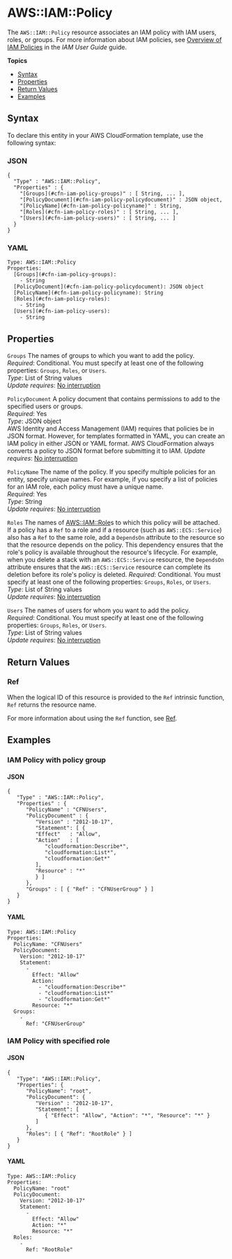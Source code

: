 # AWS::IAM::Policy<a name="aws-resource-iam-policy"></a>

The `AWS::IAM::Policy` resource associates an IAM policy with IAM users, roles, or groups\. For more information about IAM policies, see [Overview of IAM Policies](https://docs.aws.amazon.com/IAM/latest/UserGuide/policies_overview.html) in the *IAM User Guide* guide\.

**Topics**
+ [Syntax](#aws-resource-iam-policy-syntax)
+ [Properties](#w4ab1c21c10d779b9)
+ [Return Values](#w4ab1c21c10d779c11)
+ [Examples](#w4ab1c21c10d779c13)

## Syntax<a name="aws-resource-iam-policy-syntax"></a>

To declare this entity in your AWS CloudFormation template, use the following syntax:

### JSON<a name="aws-resource-iam-policy-syntax.json"></a>

```
{
  "Type" : "AWS::IAM::Policy",
  "Properties" : { 
    "[Groups](#cfn-iam-policy-groups)" : [ String, ... ],
    "[PolicyDocument](#cfn-iam-policy-policydocument)" : JSON object,
    "[PolicyName](#cfn-iam-policy-policyname)" : String,
    "[Roles](#cfn-iam-policy-roles)" : [ String, ... ],
    "[Users](#cfn-iam-policy-users)" : [ String, ... ]
  }
}
```

### YAML<a name="aws-resource-iam-policy-syntax.yaml"></a>

```
Type: AWS::IAM::Policy
Properties: 
  [Groups](#cfn-iam-policy-groups):
    - String
  [PolicyDocument](#cfn-iam-policy-policydocument): JSON object
  [PolicyName](#cfn-iam-policy-policyname): String
  [Roles](#cfn-iam-policy-roles):
    - String
  [Users](#cfn-iam-policy-users):
    - String
```

## Properties<a name="w4ab1c21c10d779b9"></a>

`Groups`  <a name="cfn-iam-policy-groups"></a>
The names of groups to which you want to add the policy\.  
*Required*: Conditional\. You must specify at least one of the following properties: `Groups`, `Roles`, or `Users`\.  
*Type*: List of String values  
*Update requires*: [No interruption](using-cfn-updating-stacks-update-behaviors.md#update-no-interrupt)

`PolicyDocument`  <a name="cfn-iam-policy-policydocument"></a>
A policy document that contains permissions to add to the specified users or groups\.  
*Required*: Yes  
*Type*: JSON object  
AWS Identity and Access Management \(IAM\) requires that policies be in JSON format\. However, for templates formatted in YAML, you can create an IAM policy in either JSON or YAML format\. AWS CloudFormation always converts a policy to JSON format before submitting it to IAM\.
*Update requires*: [No interruption](using-cfn-updating-stacks-update-behaviors.md#update-no-interrupt)

`PolicyName`  <a name="cfn-iam-policy-policyname"></a>
The name of the policy\. If you specify multiple policies for an entity, specify unique names\. For example, if you specify a list of policies for an IAM role, each policy must have a unique name\.  
*Required*: Yes  
*Type*: String  
*Update requires*: [No interruption](using-cfn-updating-stacks-update-behaviors.md#update-no-interrupt)

`Roles`  <a name="cfn-iam-policy-roles"></a>
The names of [AWS::IAM::Role](aws-resource-iam-role.md)s to which this policy will be attached\.  
If a policy has a `Ref` to a role and if a resource \(such as `AWS::ECS::Service`\) also has a `Ref` to the same role, add a `DependsOn` attribute to the resource so that the resource depends on the policy\. This dependency ensures that the role's policy is available throughout the resource's lifecycle\. For example, when you delete a stack with an `AWS::ECS::Service` resource, the `DependsOn` attribute ensures that the `AWS::ECS::Service` resource can complete its deletion before its role's policy is deleted\.
*Required*: Conditional\. You must specify at least one of the following properties: `Groups`, `Roles`, or `Users`\.  
*Type*: List of String values  
*Update requires*: [No interruption](using-cfn-updating-stacks-update-behaviors.md#update-no-interrupt)

`Users`  <a name="cfn-iam-policy-users"></a>
The names of users for whom you want to add the policy\.  
*Required*: Conditional\. You must specify at least one of the following properties: `Groups`, `Roles`, or `Users`\.  
*Type*: List of String values  
*Update requires*: [No interruption](using-cfn-updating-stacks-update-behaviors.md#update-no-interrupt)

## Return Values<a name="w4ab1c21c10d779c11"></a>

### Ref<a name="w4ab1c21c10d779c11b2"></a>

When the logical ID of this resource is provided to the `Ref` intrinsic function, `Ref` returns the resource name\.

For more information about using the `Ref` function, see [Ref](intrinsic-function-reference-ref.md)\.

## Examples<a name="w4ab1c21c10d779c13"></a>

### IAM Policy with policy group<a name="w4ab1c21c10d779c13b2"></a>

#### JSON<a name="aws-resource-iam-policy-example1.json"></a>

```
{
   "Type" : "AWS::IAM::Policy",
   "Properties" : {
      "PolicyName" : "CFNUsers",
      "PolicyDocument" : {
         "Version" : "2012-10-17",
         "Statement": [ {
         "Effect"   : "Allow",
         "Action"   : [
            "cloudformation:Describe*",
            "cloudformation:List*",
            "cloudformation:Get*"
         ],
         "Resource" : "*"
         } ]
      },
      "Groups" : [ { "Ref" : "CFNUserGroup" } ]
   }
}
```

#### YAML<a name="aws-resource-iam-policy-example1.yaml"></a>

```
Type: AWS::IAM::Policy
Properties: 
  PolicyName: "CFNUsers"
  PolicyDocument: 
    Version: "2012-10-17"
    Statement: 
      - 
        Effect: "Allow"
        Action: 
          - "cloudformation:Describe*"
          - "cloudformation:List*"
          - "cloudformation:Get*"
        Resource: "*"
  Groups: 
    - 
      Ref: "CFNUserGroup"
```

### IAM Policy with specified role<a name="w4ab1c21c10d779c13b4"></a>

#### JSON<a name="aws-resource-iam-policy-example2.json"></a>

```
{
   "Type": "AWS::IAM::Policy",
   "Properties": {
      "PolicyName": "root",
      "PolicyDocument": {
         "Version" : "2012-10-17",
         "Statement": [
            { "Effect": "Allow", "Action": "*", "Resource": "*" }
         ]
      },
      "Roles": [ { "Ref": "RootRole" } ]
   }
}
```

#### YAML<a name="aws-resource-iam-policy-example2.yaml"></a>

```
Type: AWS::IAM::Policy
Properties: 
  PolicyName: "root"
  PolicyDocument: 
    Version: "2012-10-17"
    Statement: 
      - 
        Effect: "Allow"
        Action: "*"
        Resource: "*"
  Roles: 
    - 
      Ref: "RootRole"
```